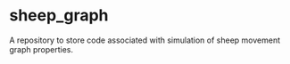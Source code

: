 # sheep_graph
A repository to store code associated with simulation of sheep movement graph properties.
